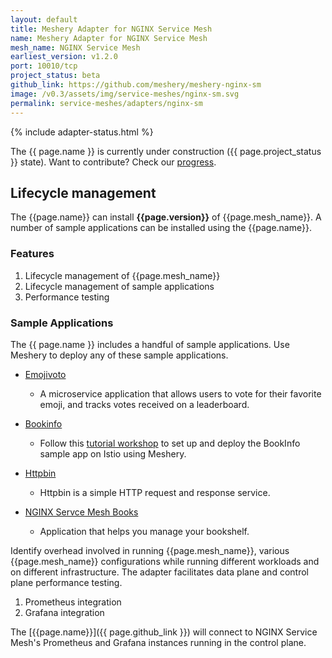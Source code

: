 ```yaml
---
layout: default
title: Meshery Adapter for NGINX Service Mesh
name: Meshery Adapter for NGINX Service Mesh
mesh_name: NGINX Service Mesh
earliest_version: v1.2.0
port: 10010/tcp
project_status: beta
github_link: https://github.com/meshery/meshery-nginx-sm
image: /v0.3/assets/img/service-meshes/nginx-sm.svg
permalink: service-meshes/adapters/nginx-sm
---
```


{% include adapter-status.html %}

The {{ page.name }} is currently under construction ({{ page.project_status }} state). Want to contribute? Check our [progress]({{page.github_link}}).

## Lifecycle management

The {{page.name}} can install **{{page.version}}** of {{page.mesh_name}}. A number of sample applications can be installed using the {{page.name}}.

### Features

1. Lifecycle management of {{page.mesh_name}}
1. Lifecycle management of sample applications
1. Performance testing

### Sample Applications

The {{ page.name }} includes a handful of sample applications. Use Meshery to deploy any of these sample applications.

- [Emojivoto]({{site.baseurl}}/guides/sample-apps#emojivoto)

  - A microservice application that allows users to vote for their favorite emoji, and tracks votes received on a leaderboard.

- [Bookinfo]({{site.baseurl}}/guides/sample-apps#bookinfo)

  - Follow this [tutorial workshop](https://github.com/layer5io/istio-service-mesh-workshop/blob/master/lab-2/README.md) to set up and deploy the BookInfo sample app on Istio using Meshery.

- [Httpbin]({{site.baseurl}}/guides/sample-apps#httpbin)

  - Httpbin is a simple HTTP request and response service.

- [NGINX Servce Mesh Books](https://github.com/BuoyantIO/booksapp)
  - Application that helps you manage your bookshelf.

Identify overhead involved in running {{page.mesh_name}}, various {{page.mesh_name}} configurations while running different workloads and on different infrastructure. The adapter facilitates data plane and control plane performance testing.

1. Prometheus integration
1. Grafana integration

The [{{page.name}}]({{ page.github_link }}) will connect to NGINX Service Mesh's Prometheus and Grafana instances running in the control plane.
